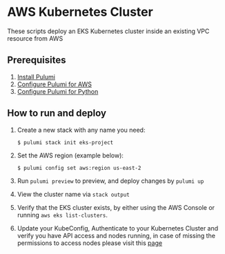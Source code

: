 # AWS Kubernetes Cluster

These scripts deploy an EKS Kubernetes cluster inside an existing VPC resource from AWS

## Prerequisites

1. [Install Pulumi](https://www.pulumi.com/docs/get-started/install/)
1. [Configure Pulumi for AWS](https://www.pulumi.com/docs/intro/cloud-providers/aws/setup/)
1. [Configure Pulumi for Python](https://www.pulumi.com/docs/intro/languages/python/)

## How to run and deploy

1.  Create a new stack with any name you need:

    ```
    $ pulumi stack init eks-project
    ```

2.  Set the AWS region (example below):

    ```
    $ pulumi config set aws:region us-east-2
    ```

3.  Run `pulumi preview` to preview, and deploy changes by `pulumi up` 
4.  View the cluster name via `stack output`
5.  Verify that the EKS cluster exists, by either using the AWS Console or running `aws eks list-clusters`.

6. Update your KubeConfig, Authenticate to your Kubernetes Cluster and verify you have API access and nodes running, in case of missing the permissions to access nodes please visit this [page](https://docs.aws.amazon.com/eks/latest/userguide/add-user-role.html)
